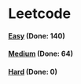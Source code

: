 # Leetcode

<h4><a href="https://github.com/lon-yang/leetcode/blob/master/docs/Easy.md">Easy</a>  (Done: 140)</h4>
<h4><a href="https://github.com/lon-yang/leetcode/blob/master/docs/Medium.md">Medium</a>  (Done: 64)</h4>
<h4><a href="https://github.com/lon-yang/leetcode/blob/master/docs/Hard.md">Hard</a>  (Done: 0)</h4>